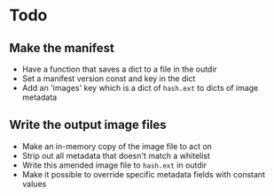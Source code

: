 # Todo

## Make the manifest

- Have a function that saves a dict to a file in the outdir
- Set a manifest version const and key in the dict
- Add an 'images' key which is a dict of `hash.ext` to dicts of image metadata


## Write the output image files

- Make an in-memory copy of the image file to act on
- Strip out all metadata that doesn't match a whitelist
- Write this amended image file to `hash.ext` in outdir
- Make it possible to override specific metadata fields with constant values
